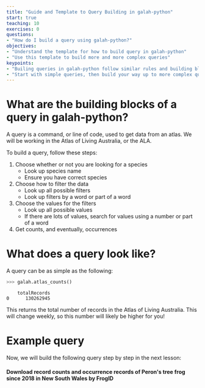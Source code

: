 ```yaml
---
title: "Guide and Template to Query Building in galah-python"
start: true
teaching: 10
exercises: 0
questions:
- "How do I build a query using galah-python?"
objectives:
- "Understand the template for how to build query in galah-python"
- "Use this template to build more and more complex queries"
keypoints:
- "Builing queries in galah-python follow similar rules and building blocks"
- "Start with simple queries, then build your way up to more complex queries"
---
```


# What are the building blocks of a query in galah-python?

A query is a command, or line of code, used to get data from an atlas.  We will be working in the Atlas of Living Australia, or the ALA.  

To build a query, follow these steps:

1. Choose whether or not you are looking for a species
    - Look up species name
    - Ensure you have correct species 
2. Choose how to filter the data
    - Look up all possible filters
    - Look up filters by a word or part of a word
3. Choose the values for the filters
    - Look up all possible values
    - If there are lots of values, search for values using a number or part of a word
4. Get counts, and eventually, occurrences

# What does a query look like?

A query can be as simple as the following:

```python
>>> galah.atlas_counts()
```
```output
    totalRecords
0      130262945
```

This returns the total number of records in the Atlas of Living Australia.  This will change weekly, so this number will likely be higher for you!

# Example query

Now, we will build the following query step by step in the next lesson: 

#### Download record counts and occurrence records of Peron's tree frog since 2018 in New South Wales by FrogID